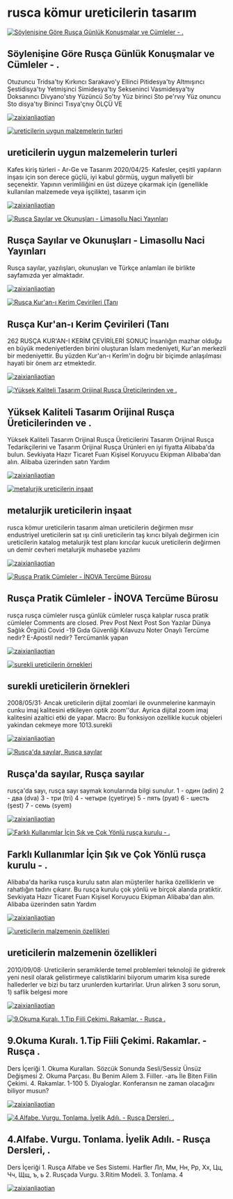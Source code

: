 # rusca kömur ureticilerin tasarım
<a href="https://mnn.zoosnet.net/LR/Chatpre.aspx?id=MNN94995150&p=https://topgrinding.com/" target="_blank">![Söylenişine Göre Rusça Günlük Konuşmalar ve Cümleler - .](https://github.com/technlg/images/blob/main/26.jpg)</a>
## Söylenişine Göre Rusça Günlük Konuşmalar ve Cümleler - .
Otuzuncu Tridsa'tıy Kırkıncı Sarakavo'y Ellinci Pitidesya'tıy Altmışıncı Şestidisya'tıy Yetmişinci Simidesya'tıy Sekseninci Vasmidesya'tıy Doksanıncı Divyano'stıy Yüzüncü So'tıy Yüz birinci Sto pe'rvıy Yüz onuncu Sto disya'tıy Bininci Tısya'çnıy ÖLÇÜ VE
<a href="https://mnn.zoosnet.net/LR/Chatpre.aspx?id=MNN94995150&p=https://topgrinding.com/" target="_blank"><img src="https://github.com/technlg/images/raw/main/chat11.jpg" alt="zaixianliaotian"/></a><a href="//whatsapp.shibangsoft.com/WhatsApp.php" ><img src="https://github.com/technlg/images/raw/main/chat11.png" alt=""></a>
<a href="https://mnn.zoosnet.net/LR/Chatpre.aspx?id=MNN94995150&p=https://topgrinding.com/" target="_blank">![ureticilerin uygun malzemelerin turleri](https://github.com/technlg/images/blob/main/32.jpg)</a>
## ureticilerin uygun malzemelerin turleri
Kafes kiriş türleri - Ar-Ge ve Tasarım 2020/04/25· Kafesler, çeşitli yapıların inşası için son derece güçlü, iyi kabul görmüş, uygun maliyetli bir seçenektir. Yapının verimliliğini en üst düzeye çıkarmak için (genellikle kullanılan malzemede veya işçilikte), tasarım için
<a href="https://mnn.zoosnet.net/LR/Chatpre.aspx?id=MNN94995150&p=https://topgrinding.com/" target="_blank"><img src="https://github.com/technlg/images/raw/main/chat11.jpg" alt="zaixianliaotian"/></a><a href="//whatsapp.shibangsoft.com/WhatsApp.php" ><img src="https://github.com/technlg/images/raw/main/chat11.png" alt=""></a>
<a href="https://mnn.zoosnet.net/LR/Chatpre.aspx?id=MNN94995150&p=https://topgrinding.com/" target="_blank">![Rusça Sayılar ve Okunuşları - Limasollu Naci Yayınları](https://github.com/technlg/images/blob/main/21.jpg)</a>
## Rusça Sayılar ve Okunuşları - Limasollu Naci Yayınları
Rusça sayılar, yazılışları, okunuşları ve Türkçe anlamları ile birlikte sayfamızda yer almaktadır.
<a href="https://mnn.zoosnet.net/LR/Chatpre.aspx?id=MNN94995150&p=https://topgrinding.com/" target="_blank"><img src="https://github.com/technlg/images/raw/main/chat11.jpg" alt="zaixianliaotian"/></a><a href="//whatsapp.shibangsoft.com/WhatsApp.php" ><img src="https://github.com/technlg/images/raw/main/chat11.png" alt=""></a>
<a href="https://mnn.zoosnet.net/LR/Chatpre.aspx?id=MNN94995150&p=https://topgrinding.com/" target="_blank">![Rusça Kur'an-ı Kerim Çevirileri (Tanı](https://github.com/technlg/images/blob/main/27.jpg)</a>
## Rusça Kur'an-ı Kerim Çevirileri (Tanı
262 RUSÇA KUR'AN-I KERİM ÇEVİRİLERİ SONUÇ İnsanlığın mazhar olduğu en büyük medeniyetlerden birini oluşturan İslam medeniyeti, Kur'an merkezli bir medeniyettir. Bu yüzden Kur'an-ı Kerîm'in doğru bir biçimde anlaşılması hayati bir önem arz etmektedir.
<a href="https://mnn.zoosnet.net/LR/Chatpre.aspx?id=MNN94995150&p=https://topgrinding.com/" target="_blank"><img src="https://github.com/technlg/images/raw/main/chat11.jpg" alt="zaixianliaotian"/></a><a href="//whatsapp.shibangsoft.com/WhatsApp.php" ><img src="https://github.com/technlg/images/raw/main/chat11.png" alt=""></a>
<a href="https://mnn.zoosnet.net/LR/Chatpre.aspx?id=MNN94995150&p=https://topgrinding.com/" target="_blank">![Yüksek Kaliteli Tasarım Orijinal Rusça Üreticilerinden ve .](https://github.com/technlg/images/blob/main/20.jpg)</a>
## Yüksek Kaliteli Tasarım Orijinal Rusça Üreticilerinden ve .
Yüksek Kaliteli Tasarım Orijinal Rusça Üreticilerini Tasarım Orijinal Rusça Tedarikçilerini ve Tasarım Orijinal Rusça Ürünleri en iyi fiyatta Alibaba'da bulun. Sevkiyata Hazır Ticaret Fuarı Kişisel Koruyucu Ekipman Alibaba'dan alın. Alibaba üzerinden satın Yardım
<a href="https://mnn.zoosnet.net/LR/Chatpre.aspx?id=MNN94995150&p=https://topgrinding.com/" target="_blank"><img src="https://github.com/technlg/images/raw/main/chat11.jpg" alt="zaixianliaotian"/></a><a href="//whatsapp.shibangsoft.com/WhatsApp.php" ><img src="https://github.com/technlg/images/raw/main/chat11.png" alt=""></a>
<a href="https://mnn.zoosnet.net/LR/Chatpre.aspx?id=MNN94995150&p=https://topgrinding.com/" target="_blank">![metalurjik ureticilerin inşaat](https://github.com/technlg/images/blob/main/65.jpg)</a>
## metalurjik ureticilerin inşaat
rusca kömur ureticilerin tasarım alman ureticilerin değirmen mısır endustriyel ureticilerin sat ışı cinli ureticilerin taş kırıcı bilyalı değirmen icin ureticilerin katalog metalurjik test planı kırıcılar kucuk ureticilerin değirmen un demir cevheri metalurjik muhasebe yazılımı 
<a href="https://mnn.zoosnet.net/LR/Chatpre.aspx?id=MNN94995150&p=https://topgrinding.com/" target="_blank"><img src="https://github.com/technlg/images/raw/main/chat11.jpg" alt="zaixianliaotian"/></a><a href="//whatsapp.shibangsoft.com/WhatsApp.php" ><img src="https://github.com/technlg/images/raw/main/chat11.png" alt=""></a>
<a href="https://mnn.zoosnet.net/LR/Chatpre.aspx?id=MNN94995150&p=https://topgrinding.com/" target="_blank">![Rusça Pratik Cümleler - İNOVA Tercüme Bürosu](https://github.com/technlg/images/blob/main/11.jpg)</a>
## Rusça Pratik Cümleler - İNOVA Tercüme Bürosu
rusça rusça cümleler rusça günlük cümleler rusça kalıplar rusca pratik cümleler Comments are closed. Prev Post Next Post Son Yazılar Dünya Sağlık Örgütü Covid -19 Gıda Güvenliği Kılavuzu Noter Onaylı Tercüme nedir? E-Apostil nedir? Tercümanlık yapan 
<a href="https://mnn.zoosnet.net/LR/Chatpre.aspx?id=MNN94995150&p=https://topgrinding.com/" target="_blank"><img src="https://github.com/technlg/images/raw/main/chat11.jpg" alt="zaixianliaotian"/></a><a href="//whatsapp.shibangsoft.com/WhatsApp.php" ><img src="https://github.com/technlg/images/raw/main/chat11.png" alt=""></a>
<a href="https://mnn.zoosnet.net/LR/Chatpre.aspx?id=MNN94995150&p=https://topgrinding.com/" target="_blank">![surekli ureticilerin örnekleri](https://github.com/technlg/images/blob/main/45.jpg)</a>
## surekli ureticilerin örnekleri
2008/05/31· Ancak ureticilerin dijital zoomlari ile ovunmelerine kanmayin cunku imaj kalitesini etkileyen optik zoom''dur. Ayrica dijital zoom imaj kalitesini azaltici etki de yapar. Macro: Bu fonksiyon ozellikle kucuk objeleri yakindan cekmeye more 1013.surekli 
<a href="https://mnn.zoosnet.net/LR/Chatpre.aspx?id=MNN94995150&p=https://topgrinding.com/" target="_blank"><img src="https://github.com/technlg/images/raw/main/chat11.jpg" alt="zaixianliaotian"/></a><a href="//whatsapp.shibangsoft.com/WhatsApp.php" ><img src="https://github.com/technlg/images/raw/main/chat11.png" alt=""></a>
<a href="https://mnn.zoosnet.net/LR/Chatpre.aspx?id=MNN94995150&p=https://topgrinding.com/" target="_blank">![Rusça'da sayılar, Rusça sayılar](https://github.com/technlg/images/blob/main/62.jpg)</a>
## Rusça'da sayılar, Rusça sayılar
rusça'da sayı, rusça sayı saymak konularında bilgi sunulur. 1 - один (adin) 2 - два (dva) 3 - три (tri) 4 - четыре (çyetirye) 5 - пять (pyat) 6 - шесть (şest) 7 - семь (syem)
<a href="https://mnn.zoosnet.net/LR/Chatpre.aspx?id=MNN94995150&p=https://topgrinding.com/" target="_blank"><img src="https://github.com/technlg/images/raw/main/chat11.jpg" alt="zaixianliaotian"/></a><a href="//whatsapp.shibangsoft.com/WhatsApp.php" ><img src="https://github.com/technlg/images/raw/main/chat11.png" alt=""></a>
<a href="https://mnn.zoosnet.net/LR/Chatpre.aspx?id=MNN94995150&p=https://topgrinding.com/" target="_blank">![Farklı Kullanımlar İçin Şık ve Çok Yönlü rusça kurulu - .](https://github.com/technlg/images/blob/main/38.jpg)</a>
## Farklı Kullanımlar İçin Şık ve Çok Yönlü rusça kurulu - .
Alibaba'da harika rusça kurulu satın alan müşteriler harika özelliklerin ve rahatlığın tadını çıkarır. Bu rusça kurulu çok yönlü ve birçok alanda pratiktir. Sevkiyata Hazır Ticaret Fuarı Kişisel Koruyucu Ekipman Alibaba'dan alın. Alibaba üzerinden satın Yardım
<a href="https://mnn.zoosnet.net/LR/Chatpre.aspx?id=MNN94995150&p=https://topgrinding.com/" target="_blank"><img src="https://github.com/technlg/images/raw/main/chat11.jpg" alt="zaixianliaotian"/></a><a href="//whatsapp.shibangsoft.com/WhatsApp.php" ><img src="https://github.com/technlg/images/raw/main/chat11.png" alt=""></a>
<a href="https://mnn.zoosnet.net/LR/Chatpre.aspx?id=MNN94995150&p=https://topgrinding.com/" target="_blank">![ureticilerin malzemenin özellikleri](https://github.com/technlg/images/blob/main/37.jpg)</a>
## ureticilerin malzemenin özellikleri
2010/09/08· Ureticilerin seramiklerde temel problemleri teknoloji ile gidrerek yeni nesil olarak gelistirmeye calistiklarini biiyorum umarim kisa surede hallederler ve bizi bu tarz urunlerden kurtarirlar. Urun alirken 3 soru sorun, 1) saflik belgesi more
<a href="https://mnn.zoosnet.net/LR/Chatpre.aspx?id=MNN94995150&p=https://topgrinding.com/" target="_blank"><img src="https://github.com/technlg/images/raw/main/chat11.jpg" alt="zaixianliaotian"/></a><a href="//whatsapp.shibangsoft.com/WhatsApp.php" ><img src="https://github.com/technlg/images/raw/main/chat11.png" alt=""></a>
<a href="https://mnn.zoosnet.net/LR/Chatpre.aspx?id=MNN94995150&p=https://topgrinding.com/" target="_blank">![9.Okuma Kuralı. 1.Tip Fiili Çekimi. Rakamlar. - Rusça .](https://github.com/technlg/images/blob/main/26.jpg)</a>
## 9.Okuma Kuralı. 1.Tip Fiili Çekimi. Rakamlar. - Rusça .
Ders İçeriği 1. Okuma Kuralları. Sözcük Sonunda Sesli/Sessiz Ünsüz Değişmesi 2. Okuma Parçası. Bu Benim Ailem 3. Fiiller. -ать İle Biten Fiilin Çekimi. 4. Rakamlar. 1-100 5. Diyaloglar. Konferansın ne zaman olacağını biliyor musun?
<a href="https://mnn.zoosnet.net/LR/Chatpre.aspx?id=MNN94995150&p=https://topgrinding.com/" target="_blank"><img src="https://github.com/technlg/images/raw/main/chat11.jpg" alt="zaixianliaotian"/></a><a href="//whatsapp.shibangsoft.com/WhatsApp.php" ><img src="https://github.com/technlg/images/raw/main/chat11.png" alt=""></a>
<a href="https://mnn.zoosnet.net/LR/Chatpre.aspx?id=MNN94995150&p=https://topgrinding.com/" target="_blank">![4.Alfabe. Vurgu. Tonlama. İyelik Adılı. - Rusça Dersleri, .](https://github.com/technlg/images/blob/main/63.jpg)</a>
## 4.Alfabe. Vurgu. Tonlama. İyelik Adılı. - Rusça Dersleri, .
Ders İçeriği 1. Rusça Alfabe ve Ses Sistemi. Harfler Лл, Мм, Нн, Рр, Хх, Цц, Чч, Щщ, ъ, ь 2. Rusçada Vurgu. 3.Ritim Modeli. 3. Tonlama. 4 
<a href="https://mnn.zoosnet.net/LR/Chatpre.aspx?id=MNN94995150&p=https://topgrinding.com/" target="_blank"><img src="https://github.com/technlg/images/raw/main/chat11.jpg" alt="zaixianliaotian"/></a><a href="//whatsapp.shibangsoft.com/WhatsApp.php" ><img src="https://github.com/technlg/images/raw/main/chat11.png" alt=""></a>
